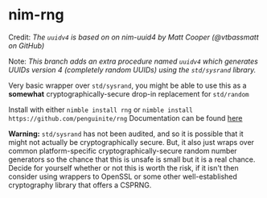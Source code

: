 # nim-rng

Credit: *The `uuidv4` is based on on nim-uuid4 by Matt Cooper (@vtbassmatt on GitHub)*

Note: *This branch adds an extra procedure named `uuidv4` which generates UUIDs version 4 (completely random UUIDs) using the `std/sysrand` library.*

Very basic wrapper over `std/sysrand`, you might be able to use this as a **somewhat** cryptographically-secure drop-in replacement for `std/random`

Install with either `nimble install rng` or `nimble install https://github.com/penguinite/rng`
Documentation can be found [here](https://penguinite.github.io/rng)

**Warning:** `std/sysrand` has not been audited, and so it is possible that it might not actually be cryptographically secure. But, it also just wraps over common platform-specific cryptographically-secure random number generators so the chance that this is unsafe is small but it is a real chance. Decide for yourself whether or not this is worth the risk, if it isn't then consider using wrappers to OpenSSL or some other well-established cryptography library that offers a CSPRNG.
